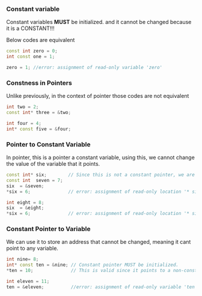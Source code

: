 ### Constant variable
Constant variables **MUST** be initialized. and it cannot be changed because it is a CONSTANT!!!

Below codes are equivalent
```cpp
const int zero = 0;
int const one = 1;

zero = 1; //error: assignment of read-only variable 'zero'
```

### Constness in Pointers
Unlike previously, in the context of pointer those codes are not equivalent
```cpp
int two = 2;
const int* three = &two;

int four = 4;
int* const five = &four;
```

### Pointer to Constant Variable
In pointer, this is a pointer a constant variable, using this, we cannot change the value of the variable that it points.
```cpp
const int* six;        // Since this is not a constant pointer, we are not forced to initialized this.
const int  seven = 7;
six  = &seven;
*six = 6;              // error: assignment of read-only location '* six'

int eight = 8;
six  = &eight;
*six = 6;              // error: assignment of read-only location '* six'
```

### Constant Pointer to Variable
We can use it to store an address that cannot be changed, meaning it cant point to any variable.
```cpp
int nine= 8;
int* const ten = &nine; // Constant pointer MUST be initialized.
*ten = 10;              // This is valid since it points to a non-constant variable.

int eleven = 11;
ten = &eleven;          //error: assignment of read-only variable 'ten'
```






